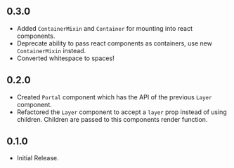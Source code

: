 ## 0.3.0

- Added `ContainerMixin` and `Container` for mounting into react components.
- Deprecate ability to pass react components as containers, use new `ContainerMixin` instead.
- Converted whitespace to spaces!

## 0.2.0

- Created `Portal` component which has the API of the previous `Layer` component.
- Refactored the `Layer` component to accept a `layer` prop instead of using children. Children are passed to this components render function.

## 0.1.0

- Initial Release.